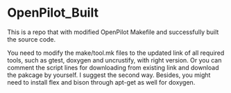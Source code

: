 # OpenPilot_Built
This is a repo that with modified OpenPilot Makefile and successfully built the source code.

You need to modify the make/tool.mk files to the updated link of all required tools, such as gtest, doxygen and uncrustify, with right version. Or you can comment the script lines for downloading from existing link and download the pakcage by yourself. I suggest the second way. Besides, you might need to install flex and bison through apt-get as well for doxygen. 
